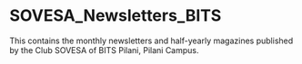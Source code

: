 # SOVESA_Newsletters_BITS
This contains the monthly newsletters and half-yearly magazines published by the Club SOVESA of BITS Pilani, Pilani Campus.
